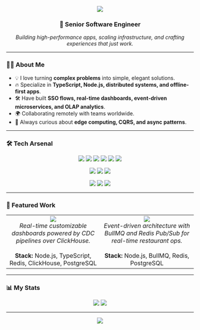 <!-- Header Banner -->
<p align="center">
  <img src="https://capsule-render.vercel.app/api?type=waving&color=0:0f0f0f,100:1f1f1f&height=200&section=header&text=Hassan%20Munir&fontSize=60&fontColor=00FF88&animation=fadeIn&fontAlignY=35" />
</p>

<h3 align="center">🚀 Senior Software Engineer</h3>
<p align="center">
  <em>Building high-performance apps, scaling infrastructure, and crafting experiences that just work.</em>
</p>

---

### 🧑‍💻 About Me
- 💡 I love turning **complex problems** into simple, elegant solutions.  
- 🔥 Specialize in **TypeScript, Node.js, distributed systems, and offline-first apps**.  
- 🛠️ Have built **SSO flows, real-time dashboards, event-driven microservices, and OLAP analytics**.  
- 🌍 Collaborating remotely with teams worldwide.  
- 🎯 Always curious about **edge computing, CQRS, and async patterns**.

---

### 🛠️ Tech Arsenal
<p align="center">
  <img src="https://img.shields.io/badge/Node.js-339933?style=for-the-badge&logo=node.js&logoColor=white" />
  <img src="https://img.shields.io/badge/TypeScript-3178C6?style=for-the-badge&logo=typescript&logoColor=white" />
  <img src="https://img.shields.io/badge/NestJS-E0234E?style=for-the-badge&logo=nestjs&logoColor=white" />
  <img src="https://img.shields.io/badge/PostgreSQL-316192?style=for-the-badge&logo=postgresql&logoColor=white" />
  <img src="https://img.shields.io/badge/Redis-DC382D?style=for-the-badge&logo=redis&logoColor=white" />
  <img src="https://img.shields.io/badge/ClickHouse-F7A81B?style=for-the-badge&logo=clickhouse&logoColor=black" />
</p>
<p align="center">
  <img src="https://img.shields.io/badge/React-61DAFB?style=for-the-badge&logo=react&logoColor=black" />
  <img src="https://img.shields.io/badge/Next.js-000000?style=for-the-badge&logo=next.js&logoColor=white" />
  <img src="https://img.shields.io/badge/TailwindCSS-38B2AC?style=for-the-badge&logo=tailwind-css&logoColor=white" />
</p>
<p align="center">
  <img src="https://img.shields.io/badge/AWS-FF9900?style=for-the-badge&logo=amazonaws&logoColor=white" />
  <img src="https://img.shields.io/badge/Docker-2496ED?style=for-the-badge&logo=docker&logoColor=white" />
  <img src="https://img.shields.io/badge/GitHub_Actions-2088FF?style=for-the-badge&logo=github-actions&logoColor=white" />
</p>

---

### 📌 Featured Work

<table>
<tr>
<td width="50%" align="center">
  <img src="https://img.shields.io/badge/-Xenia%20Dashboarding-0f0f0f?style=for-the-badge&logoColor=00FF88" /><br>
  <em>Real-time customizable dashboards powered by CDC pipelines over ClickHouse.</em><br><br>
  <strong>Stack:</strong> Node.js, TypeScript, Redis, ClickHouse, PostgreSQL
</td>
<td width="50%" align="center">
  <img src="https://img.shields.io/badge/-AIO%20Microservices-0f0f0f?style=for-the-badge&logoColor=00FF88" /><br>
  <em>Event-driven architecture with BullMQ and Redis Pub/Sub for real-time restaurant ops.</em><br><br>
  <strong>Stack:</strong> Node.js, BullMQ, Redis, PostgreSQL
</td>
</tr>
</table>

---

### 📊 My Stats
<p align="center">
  <img src="https://github-readme-stats.vercel.app/api?username=hsnmnr&show_icons=true&theme=tokyonight" />
  <img src="https://streak-stats.demolab.com?user=hsnmnr&theme=tokyonight&hide_border=false" />
</p>

---

<!-- Creative Footer -->
<p align="center">
  <img src="https://readme-typing-svg.herokuapp.com?font=Fira+Code&size=24&pause=1000&color=00FF88&center=true&vCenter=true&width=600&lines=Keep+coding...;Stay+curious...;Ship+things+that+matter." />
</p>
